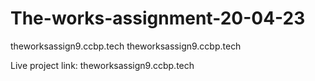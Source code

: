 # The-works-assignment-20-04-23

theworksassign9.ccbp.tech
theworksassign9.ccbp.tech



Live project link: theworksassign9.ccbp.tech
